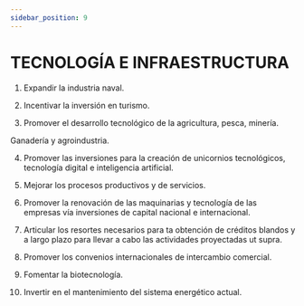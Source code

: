 ```yaml
---
sidebar_position: 9
---
```


# TECNOLOGÍA E INFRAESTRUCTURA

1. Expandir la industria naval.

2. Incentivar la inversión en turismo.

3. Promover el desarrollo tecnológico de la agricultura, pesca, minería.

Ganadería y agroindustria.

4. Promover las inversiones para la creación de unicornios tecnológicos,
   tecnología digital e inteligencia artificial.

5. Mejorar los procesos productivos y de servicios.

6. Promover la renovación de las maquinarias y tecnología de las empresas vía
   inversiones de capital nacional e internacional.

7. Articular los resortes necesarios para ta obtención de créditos blandos y a
   largo plazo para llevar a cabo las actividades proyectadas ut supra.

8. Promover los convenios internacionales de intercambio comercial.

9. Fomentar la biotecnología.

10. Invertir en el mantenimiento del sistema energético actual.